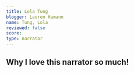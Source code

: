 ```yaml
---
title: Lola Tung
blogger: Lauren Hamann
name: Tung, Lola
reviewed: false
score:
type: narrator
---
```


<h2>Why I love this narrator so much!</h2>
